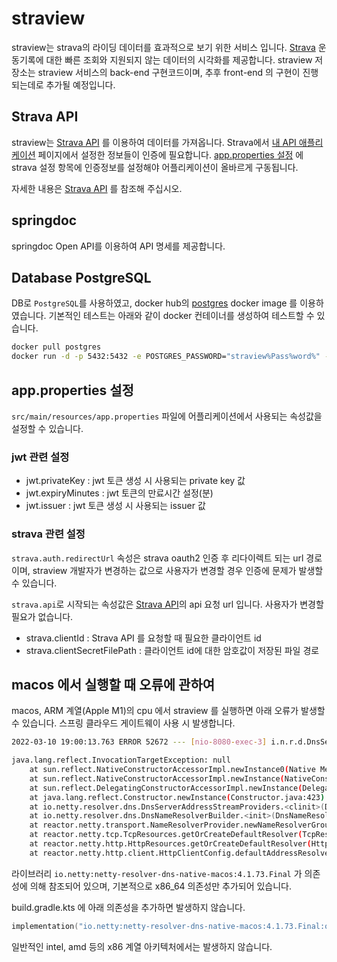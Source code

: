 # straview
straview는 strava의 라이딩 데이터를 효과적으로 보기 위한 서비스 입니다. [Strava](https://www.strava.com) 운동기록에 대한 빠른 조회와 지원되지 않는 데이터의 시각화를 제공합니다.
straview 저장소는 straview 서비스의 back-end 구현코드이며, 추후 front-end 의 구현이 진행되는데로 추가될 예정입니다.

## Strava API
straview는 [Strava API](https://developers.strava.com/) 를 이용하여 데이터를 가져옵니다. 
Strava에서 [내 API 애플리케이션](https://www.strava.com/settings/api) 페이지에서 설정한 정보들이 인증에 필요합니다. [app.properties 설정](#appproperties-설정) 에 strava 설정 항목에 인증정보를 설정해야 어플리케이션이 올바르게 구동됩니다.   

자세한 내용은 [Strava API](https://developers.strava.com/) 를 참조해 주십시오.

## springdoc
springdoc Open API를 이용하여 API 명세를 제공합니다.

## Database PostgreSQL
DB로 `PostgreSQL`를 사용하였고, docker hub의 [postgres](https://hub.docker.com/_/postgres) docker image 를 이용하였습니다.
기본적인 테스트는 아래와 같이 docker 컨테이너를 생성하여 테스트할 수 있습니다.
```bash
docker pull postgres
docker run -d -p 5432:5432 -e POSTGRES_PASSWORD="straview%Pass%word%" --name PostgreSQL01 postgres
```

## app.properties 설정
`src/main/resources/app.properties` 파일에 어플리케이션에서 사용되는 속성값을 설정할 수 있습니다.

### jwt 관련 설정
- jwt.privateKey : jwt 토큰 생성 시 사용되는 private key 값
- jwt.expiryMinutes : jwt 토큰의 만료시간 설정(분)
- jwt.issuer : jwt 토큰 생성 시 사용되는 issuer 값

### strava 관련 설정
`strava.auth.redirectUrl` 속성은 strava oauth2 인증 후 리다이렉트 되는 url 경로이며, straview 개발자가 변경하는 값으로 사용자가 변경할 경우 인증에 문제가 발생할 수 있습니다.

`strava.api`로 시작되는 속성값은 [Strava API](https://developers.strava.com/)의 api 요청 url 입니다. 사용자가 변경할 필요가 없습니다. 

- strava.clientId : Strava API 를 요청할 때 필요한 클라이언트 id   
- strava.clientSecretFilePath : 클라이언트 id에 대한 암호값이 저장된 파일 경로

## macos 에서 실행할 때 오류에 관하여
macos, ARM 계열(Apple M1)의 cpu 에서 straview 를 실행하면 아래 오류가 발생할 수 있습니다.
스프링 클라우드 게이트웨이 사용 시 발생합니다.
```bash
2022-03-10 19:00:13.763 ERROR 52672 --- [nio-8080-exec-3] i.n.r.d.DnsServerAddressStreamProviders  : Unable to load io.netty.resolver.dns.macos.MacOSDnsServerAddressStreamProvider, fallback to system defaults. This may result in incorrect DNS resolutions on MacOS.

java.lang.reflect.InvocationTargetException: null
	at sun.reflect.NativeConstructorAccessorImpl.newInstance0(Native Method) ~[na:1.8.0_302]
	at sun.reflect.NativeConstructorAccessorImpl.newInstance(NativeConstructorAccessorImpl.java:62) ~[na:1.8.0_302]
	at sun.reflect.DelegatingConstructorAccessorImpl.newInstance(DelegatingConstructorAccessorImpl.java:45) ~[na:1.8.0_302]
	at java.lang.reflect.Constructor.newInstance(Constructor.java:423) ~[na:1.8.0_302]
	at io.netty.resolver.dns.DnsServerAddressStreamProviders.<clinit>(DnsServerAddressStreamProviders.java:64) ~[netty-resolver-dns-4.1.73.Final.jar:4.1.73.Final]
	at io.netty.resolver.dns.DnsNameResolverBuilder.<init>(DnsNameResolverBuilder.java:60) [netty-resolver-dns-4.1.73.Final.jar:4.1.73.Final]
	at reactor.netty.transport.NameResolverProvider.newNameResolverGroup(NameResolverProvider.java:479) [reactor-netty-core-1.0.15.jar:1.0.15]
	at reactor.netty.tcp.TcpResources.getOrCreateDefaultResolver(TcpResources.java:315) [reactor-netty-core-1.0.15.jar:1.0.15]
	at reactor.netty.http.HttpResources.getOrCreateDefaultResolver(HttpResources.java:139) [reactor-netty-http-1.0.15.jar:1.0.15]
	at reactor.netty.http.client.HttpClientConfig.defaultAddressResolverGroup(HttpClientConfig.java:382) [reactor-netty-http-1.0.15.jar:1.0.15]
```

라이브러리 `io.netty:netty-resolver-dns-native-macos:4.1.73.Final` 가 의존성에 의해 참조되어 있으며, 기본적으로 x86_64 의존성만 추가되어 있습니다.

build.gradle.kts 에 아래 의존성을 추가하면 발생하지 않습니다.
```kotlin
implementation("io.netty:netty-resolver-dns-native-macos:4.1.73.Final:osx-aarch_64")
```
일반적인 intel, amd 등의 x86 계열 아키텍처에서는 발생하지 않습니다.